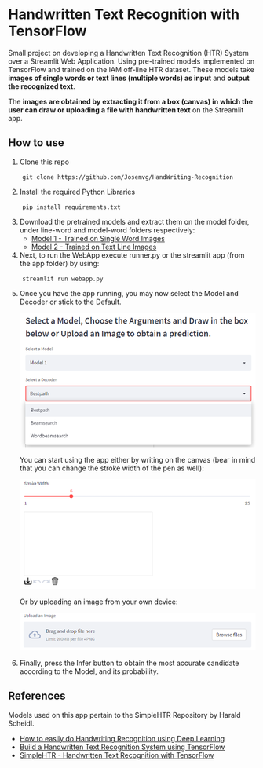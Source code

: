 # Handwritten Text Recognition with TensorFlow

Small project on developing a Handwritten Text Recognition (HTR) System over a Streamlit Web Application. Using pre-trained models implemented on TensorFlow and trained on the IAM off-line HTR dataset. These models take **images of single words or text lines (multiple words) as input** and **output the recognized text**.

The **images are obtained by extracting it from a box (canvas) in which the user can draw or uploading a file with handwritten text** on the Streamlit app.

## How to use
1. Clone this repo
```
	git clone https://github.com/Josemvg/HandWriting-Recognition
```
2. Install the required Python Libraries
```
	pip install requirements.txt
```
3. Download the pretrained models and extract them on the model folder, under line-word and model-word folders respectively:
   * [Model 1 - Trained on Single Word Images](https://www.dropbox.com/s/mya8hw6jyzqm0a3/word-model.zip?dl=1)
   * [Model 2 - Trained on Text Line Images](https://www.dropbox.com/s/7xwkcilho10rthn/line-model.zip?dl=1)
4. Next, to run the WebApp execute runner.py or the streamlit app (from the app folder) by using:
```
	streamlit run webapp.py
```
5. Once you have the app running, you may now select the Model and Decoder or stick to the Default.

   <p align="center"><img src="https://raw.githubusercontent.com/Josemvg/HandWriting-Recognition/master/docs/img/Selectors.png"></p>

   You can start using the app either by writing on the canvas (bear in mind that you can change the stroke width of the pen as well):
	
   <p align="center"><img src="https://raw.githubusercontent.com/Josemvg/HandWriting-Recognition/master/docs/img/Canvas.png"></p>
   
   Or by uploading an image from your own device:

   <p align="center"><img src="https://raw.githubusercontent.com/Josemvg/HandWriting-Recognition/master/docs/img/Upload.png"></p>
   
5. Finally, press the Infer button to obtain the most accurate candidate according to the Model, and its probability.

## References
Models used on this app pertain to the SimpleHTR Repository by Harald Scheidl.
* [How to easily do Handwriting Recognition using Deep Learning](https://nanonets.com/blog/handwritten-character-recognition/)
* [Build a Handwritten Text Recognition System using TensorFlow](https://towardsdatascience.com/build-a-handwritten-text-recognition-system-using-tensorflow-2326a3487cd5)
* [SimpleHTR - Handwritten Text Recognition with TensorFlow](https://github.com/githubharald/SimpleHTR)

